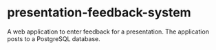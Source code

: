 # presentation-feedback-system
A web application to enter feedback for a presentation. The application posts to a PostgreSQL database.
